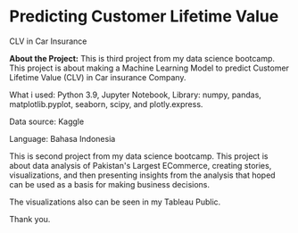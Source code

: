<h1>Predicting Customer Lifetime Value</h1>
CLV in Car Insurance

**About the Project:**
This is third project from my data science bootcamp. This project is about making a Machine Learning Model to predict Customer Lifetime Value (CLV) in Car insurance Company. 

What i used: Python 3.9, Jupyter Notebook, Library: numpy, pandas, matplotlib.pyplot, seaborn, scipy, and plotly.express.

Data source: Kaggle

Language: Bahasa Indonesia

This is second project from my data science bootcamp. This project is about data analysis of Pakistan's Largest ECommerce, creating stories, visualizations, and then presenting insights from the analysis that hoped can be used as a basis for making business decisions.

The visualizations also can be seen in my Tableau Public.

Thank you.
